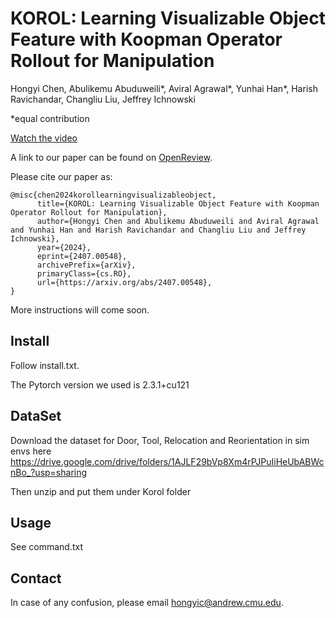 # KOROL: Learning Visualizable Object Feature with Koopman Operator Rollout for Manipulation

Hongyi Chen, Abulikemu Abuduweili\*, Aviral Agrawal\*, Yunhai Han\*, Harish Ravichandar, Changliu Liu, Jeffrey Ichnowski

\*equal contribution

[Watch the video](korol_video.mp4)

A link to our paper can be found on [OpenReview](https://openreview.net/forum?id=A6ikGJRaKL&noteId=5JYQQNrhkp).

Please cite our paper as:

```
@misc{chen2024korollearningvisualizableobject,
      title={KOROL: Learning Visualizable Object Feature with Koopman Operator Rollout for Manipulation}, 
      author={Hongyi Chen and Abulikemu Abuduweili and Aviral Agrawal and Yunhai Han and Harish Ravichandar and Changliu Liu and Jeffrey Ichnowski},
      year={2024},
      eprint={2407.00548},
      archivePrefix={arXiv},
      primaryClass={cs.RO},
      url={https://arxiv.org/abs/2407.00548}, 
}
```

More instructions will come soon.


## Install
Follow install.txt. 

The Pytorch version we used is 2.3.1+cu121 

## DataSet
Download the dataset for Door, Tool, Relocation and Reorientation in sim envs here
https://drive.google.com/drive/folders/1AJLF29bVp8Xm4rPJPuIiHeUbABWcnBo_?usp=sharing

Then unzip and put them under Korol folder

## Usage
See command.txt


## Contact

In case of any confusion, please email hongyic@andrew.cmu.edu.
